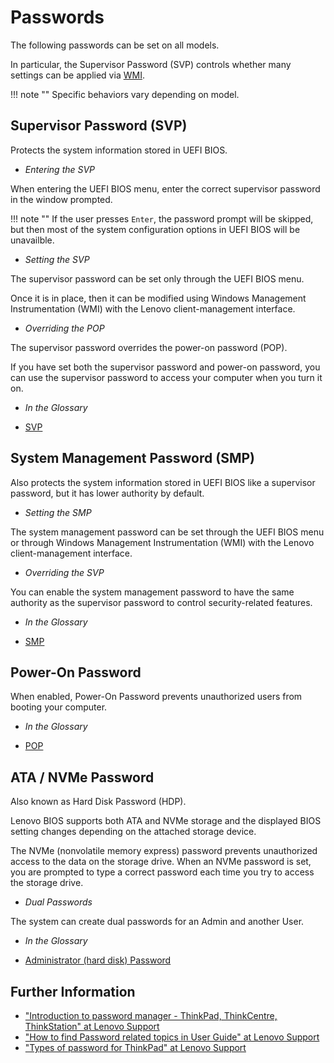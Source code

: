 # Passwords #

The following passwords can be set on all models.

In particular, the Supervisor Password (SVP) controls whether many settings can be applied via [WMI](https://docs.lenovocdrt.com/ref/bios/glossary/#wmi).

!!! note ""
    Specific behaviors vary depending on model.

## Supervisor Password (SVP)

Protects the system information stored in UEFI BIOS.

- _Entering the SVP_

When entering the UEFI BIOS menu, enter the correct supervisor password in the window prompted.

!!! note ""
    If the user presses `Enter`, the password prompt will be skipped, but then most of the system configuration options in UEFI BIOS will be unavailble.

- _Setting the SVP_

The supervisor password can be set only through the UEFI BIOS menu.

Once it is in place, then it can be modified using Windows Management Instrumentation (WMI) with the Lenovo client-management interface.

- _Overriding the POP_

The supervisor password overrides the power-on password (POP).

If you have set both the supervisor password and power-on password, you can use the supervisor password to access your computer when you turn it on.

- _In the Glossary_

- [SVP](https://docs.lenovocdrt.com/ref/bios/glossary/#svp)

## System Management Password (SMP)

Also protects the system information stored in UEFI BIOS like a supervisor password, but it has lower authority by default.

- _Setting the SMP_

The system management password can be set through the UEFI BIOS menu or through Windows Management Instrumentation (WMI) with the Lenovo client-management interface.

- _Overriding the SVP_

You can enable the system management password to have the same authority as the supervisor password to control security-related features.

- _In the Glossary_

- [SMP](https://docs.lenovocdrt.com/ref/bios/glossary/#smp)

## Power-On Password

When enabled, Power-On Password prevents unauthorized users from booting your computer.

- _In the Glossary_

- [POP](https://docs.lenovocdrt.com/ref/bios/glossary/#pop)

## ATA / NVMe Password

Also known as Hard Disk Password (HDP).

Lenovo BIOS supports both ATA and NVMe storage and the displayed BIOS setting changes depending on the attached storage device.

The NVMe (nonvolatile memory express) password prevents unauthorized access to the data on the storage drive. When an NVMe password is set, you are prompted to type a correct password each time you try to access the storage drive.

- _Dual Passwords_

The system can create dual passwords for an Admin and another User.

- _In the Glossary_

- [Administrator (hard disk) Password](https://docs.lenovocdrt.com/ref/bios/glossary/#administrator-hard-disk-password)

## Further Information

- ["Introduction to password manager - ThinkPad, ThinkCentre, ThinkStation" at Lenovo Support](https://support.lenovo.com/us/en/solutions/ht103666-introduction-to-password-manager-thinkpad-thinkcentre-thinkstation)
- ["How to find Password related topics in User Guide" at Lenovo Support](https://support.lenovo.com/us/en/solutions/ht077765)
- ["Types of password for ThinkPad" at Lenovo Support](https://support.lenovo.com/at/en/solutions/ht036206-types-of-password-for-thinkpad)